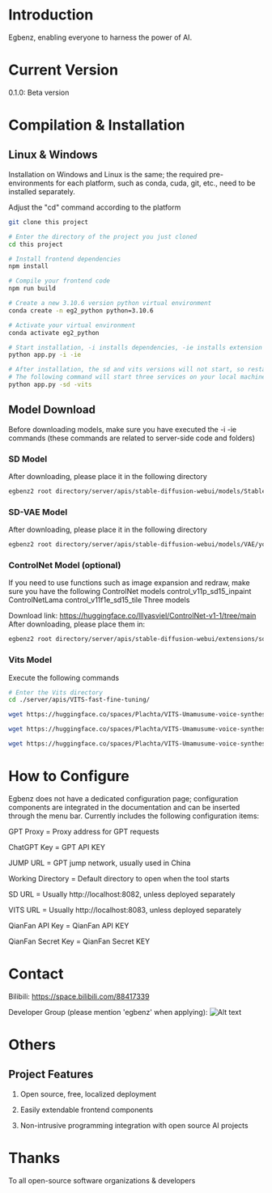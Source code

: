 # Introduction
Egbenz, enabling everyone to harness the power of AI.

# Current Version
0.1.0: Beta version

# Compilation & Installation
## Linux & Windows
Installation on Windows and Linux is the same; the required pre-environments for each platform, such as conda, cuda, git, etc., need to be installed separately.

Adjust the "cd" command according to the platform

```bash
git clone this project

# Enter the directory of the project you just cloned
cd this project

# Install frontend dependencies
npm install

# Compile your frontend code
npm run build

# Create a new 3.10.6 version python virtual environment
conda create -n eg2_python python=3.10.6

# Activate your virtual environment
conda activate eg2_python

# Start installation, -i installs dependencies, -ie installs extension package dependencies (including sd2 and vits dependencies)
python app.py -i -ie

# After installation, the sd and vits versions will not start, so restart
# The following command will start three services on your local machine, the main server, sd server, and vits server
python app.py -sd -vits

```

## Model Download
Before downloading models, make sure you have executed the -i -ie commands (these commands are related to server-side code and folders)
### SD Model
After downloading, please place it in the following directory
```bash
egbenz2 root directory/server/apis/stable-diffusion-webui/models/Stable-diffusion/your_model.ckpt
```
### SD-VAE Model
After downloading, please place it in the following directory
```bash
egbenz2 root directory/server/apis/stable-diffusion-webui/models/VAE/your_VAE_model.safetensors
```

### ControlNet Model (optional)
If you need to use functions such as image expansion and redraw, make sure you have the following ControlNet models
control_v11p_sd15_inpaint
ControlNetLama
control_v11f1e_sd15_tile
Three models

Download link: https://huggingface.co/lllyasviel/ControlNet-v1-1/tree/main
After downloading, please place them in:
```bash
egbenz2 root directory/server/apis/stable-diffusion-webui/extensions/sd-webui-controlnet/models/your_ControlNet_model.pth
```

### Vits Model
Execute the following commands
```bash
# Enter the Vits directory
cd ./server/apis/VITS-fast-fine-tuning/

wget https://huggingface.co/spaces/Plachta/VITS-Umamusume-voice-synthesizer/resolve/main/pretrained_models/D_trilingual.pth -O ./pretrained_models/D_0.pth

wget https://huggingface.co/spaces/Plachta/VITS-Umamusume-voice-synthesizer/resolve/main/pretrained_models/G_trilingual.pth -O ./pretrained_models/G_0.pth

wget https://huggingface.co/spaces/Plachta/VITS-Umamusume-voice-synthesizer/resolve/main/configs/uma_trilingual.json -O ./configs/finetune_speaker.json
```

# How to Configure
Egbenz does not have a dedicated configuration page; configuration components are integrated in the documentation and can be inserted through the menu bar.
Currently includes the following configuration items:

GPT Proxy = Proxy address for GPT requests

ChatGPT Key = GPT API KEY

JUMP URL = GPT jump network, usually used in China

Working Directory = Default directory to open when the tool starts

SD URL = Usually http://localhost:8082, unless deployed separately

VITS URL = Usually http://localhost:8083, unless deployed separately

QianFan API Key = QianFan API KEY

QianFan Secret Key = QianFan Secret KEY

# Contact
Bilibili: https://space.bilibili.com/88417339

Developer Group (please mention 'egbenz' when applying):
![Alt text](04b4826654c1efd29688c1f8aa9285b.jpg)

# Others

## Project Features
1) Open source, free, localized deployment

2) Easily extendable frontend components

3) Non-intrusive programming integration with open source AI projects

# Thanks
To all open-source software organizations & developers